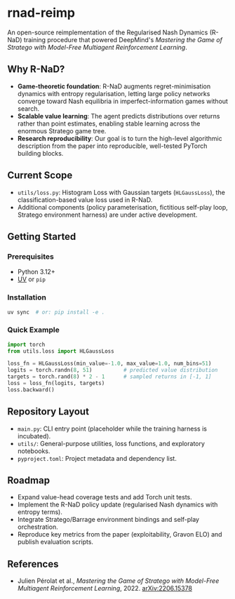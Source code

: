 # rnad-reimp

An open-source reimplementation of the Regularised Nash Dynamics (R-NaD) training procedure that powered DeepMind's *Mastering the Game of Stratego with Model-Free Multiagent Reinforcement Learning*.

## Why R-NaD?
- **Game-theoretic foundation**: R-NaD augments regret-minimisation dynamics with entropy regularisation, letting large policy networks converge toward Nash equilibria in imperfect-information games without search.
- **Scalable value learning**: The agent predicts distributions over returns rather than point estimates, enabling stable learning across the enormous Stratego game tree.
- **Research reproducibility**: Our goal is to turn the high-level algorithmic description from the paper into reproducible, well-tested PyTorch building blocks.

## Current Scope
- `utils/loss.py`: Histogram Loss with Gaussian targets (`HLGaussLoss`), the classification-based value loss used in R-NaD.
- Additional components (policy parameterisation, fictitious self-play loop, Stratego environment harness) are under active development.

## Getting Started
### Prerequisites
- Python 3.12+
- [UV](https://github.com/astral-sh/uv) or `pip`

### Installation
```bash
uv sync  # or: pip install -e .
```

### Quick Example
```python
import torch
from utils.loss import HLGaussLoss

loss_fn = HLGaussLoss(min_value=-1.0, max_value=1.0, num_bins=51)
logits = torch.randn(8, 51)          # predicted value distribution
targets = torch.rand(8) * 2 - 1      # sampled returns in [-1, 1]
loss = loss_fn(logits, targets)
loss.backward()
```

## Repository Layout
- `main.py`: CLI entry point (placeholder while the training harness is incubated).
- `utils/`: General-purpose utilities, loss functions, and exploratory notebooks.
- `pyproject.toml`: Project metadata and dependency list.

## Roadmap
- Expand value-head coverage tests and add Torch unit tests.
- Implement the R-NaD policy update (regularised Nash dynamics with entropy terms).
- Integrate Stratego/Barrage environment bindings and self-play orchestration.
- Reproduce key metrics from the paper (exploitability, Gravon ELO) and publish evaluation scripts.

## References
- Julien Pérolat et al., *Mastering the Game of Stratego with Model-Free Multiagent Reinforcement Learning*, 2022. [arXiv:2206.15378](https://arxiv.org/abs/2206.15378)
